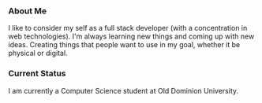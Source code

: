 ### About Me
I like to consider my self as a full stack developer (with a concentration in web technologies). I'm always learning new things and coming up with new ideas. Creating things that people want to use in my goal, whether it be physical or digital.

### Current Status
I am currently a Computer Science student at Old Dominion University.
